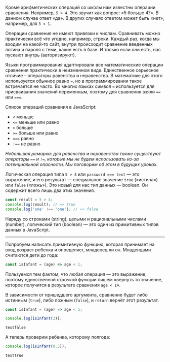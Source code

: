 
Кроме арифметических операций со школы нам известны операции сравнения. Например, `5 > 4`. Это звучит как вопрос: «5 больше 4?». В данном случае ответ «да». В других случаях ответом может быть «нет», например, для `3 < 1`.

Операции сравнения не имеют привязки к числам. Сравнивать можно практически всё что угодно, например, строки. Каждый раз, когда мы входим на какой-то сайт, внутри происходит сравнение введенных логина и пароля с теми, какие есть в базе. И только если они есть, нас пускают внутрь (авторизируют).

Языки программирования адаптировали все математические операции сравнения практически в неизменном виде. Единственное серьезное отличие – операторы равенства и неравенства. В математике для этого используется обычное равно `=`, но в программировании такое встречается не часто. Во многих языках символ `=` используется для присваивания значений переменным, поэтому для сравнения взяли `==` или `===`.

Список операций сравнения в JavaScript:

* `<` меньше
* `<=` меньше или равно
* `>` больше
* `>=` больше или равно
* `===` равно
* `!==` не равно

_Небольшая ремарка: для равенства и неравенства также существуют операторы `==` и `!=`, которые мы не будем использовать из-за потенциальной опасности. Мы поговорим об этом в будущих уроках._

Логическая операция типа `5 > 4` или `password === text` — это выражение, и его результат — специальное значение `true` («истина») или `false` («ложь»). Это новый для нас тип данных — boolean. Он содержит всего лишь два этих значения.

```javascript
const result = 5 > 4;
console.log(result); // => true
console.log('one' !== 'one'); // => false
```

Наряду со строками (string), целыми и рациональными числами (number), логический тип (boolean) — это один из примитивных типов данных в JavaScript.

---

Попробуем написать примитивную функцию, которая принимает на вход возраст ребенка и определяет, младенец ли он. Младенцами считаются дети до года:

```javascript
const isInfant = (age) => age < 1;
```

Пользуемся тем фактом, что любая операция — это выражение, поэтому единственной строчкой функции пишем «вернуть то значение, которое получится в результате сравнения `age < 1`».

В зависимости от пришедшего аргумента, сравнение будет либо истинным (`true`), либо ложным (`false`), и `return` вернёт этот результат.

```javascript
const isInfant = (age) => age < 1;

console.log(isInfant(3));
```

```textfalse```

А теперь проверим ребенка, которому полгода:

```javascript
console.log(isInfant(0.5));
```

```texttrue```
